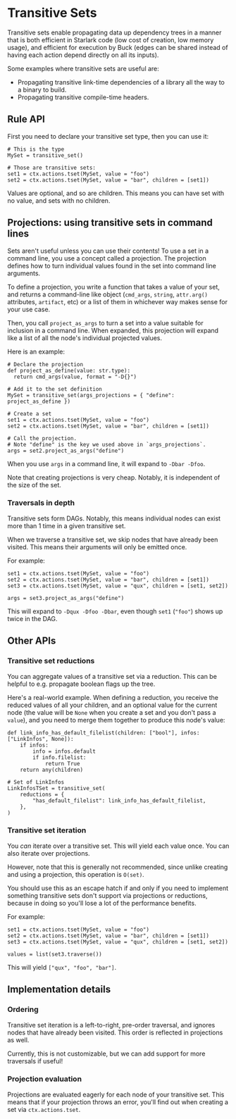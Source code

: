 # Transitive Sets

Transitive sets enable propagating data up dependency trees in a manner that is
both efficient in Starlark code (low cost of creation, low memory usage), and
efficient for execution by Buck (edges can be shared instead of having each
action depend directly on all its inputs).

Some examples where transitive sets are useful are:

- Propagating transitive link-time dependencies of a library all the way to a
  binary to build.
- Propagating transitive compile-time headers.

## Rule API

First you need to declare your transitive set type, then you can use it:

```starlark
# This is the type
MySet = transitive_set()

# Those are transitive sets:
set1 = ctx.actions.tset(MySet, value = "foo")
set2 = ctx.actions.tset(MySet, value = "bar", children = [set1])
```

Values are optional, and so are children. This means you can have set with no
value, and sets with no children.

## Projections: using transitive sets in command lines

Sets aren't useful unless you can use their contents! To use a set in a command
line, you use a concept called a projection. The projection defines how to turn
individual values found in the set into command line arguments.

To define a projection, you write a function that takes a value
of your set, and returns a command-line like object (`cmd_args`, `string`,
`attr.arg()` attributes, `artifact`, etc) or a list of them in whichever way
makes sense for your use case.

Then, you call `project_as_args` to turn a set into a value suitable for
inclusion in a command line. When expanded, this projection will expand like
a list of all the node's individual projected values.

Here is an example:

```starlark
# Declare the projection
def project_as_define(value: str.type):
  return cmd_args(value, format = "-D{}")

# Add it to the set definition
MySet = transitive_set(args_projections = { "define": project_as_define })

# Create a set
set1 = ctx.actions.tset(MySet, value = "foo")
set2 = ctx.actions.tset(MySet, value = "bar", children = [set1])

# Call the projection.
# Note "define" is the key we used above in `args_projections`.
args = set2.project_as_args("define")
```

When you use `args` in a command line, it will expand to `-Dbar -Dfoo`.

Note that creating projections is very cheap. Notably, it is independent of the
size of the set.

### Traversals in depth

Transitive sets form DAGs. Notably, this means individual nodes can exist more
than 1 time in a given transitive set.

When we traverse a transitive set, we skip nodes that have already been
visited. This means their arguments will only be emitted once.

For example:

```starlark
set1 = ctx.actions.tset(MySet, value = "foo")
set2 = ctx.actions.tset(MySet, value = "bar", children = [set1])
set3 = ctx.actions.tset(MySet, value = "qux", children = [set1, set2])

args = set3.project_as_args("define")
```

This will expand to `-Dqux -Dfoo -Dbar`, even though `set1` (`"foo"`) shows up
twice in the DAG.

## Other APIs

### Transitive set reductions

You can aggregate values of a transitive set via a reduction. This can be
helpful to e.g. propagate boolean flags up the tree.

Here's a real-world example. When defining a reduction, you receive the reduced
values of all your children, and an optional value for the current node (the
value will be `None` when you create a set and you don't pass a `value`), and
you need to merge them together to produce this node's value:

```starlark
def link_info_has_default_filelist(children: ["bool"], infos: ["LinkInfos", None]):
    if infos:
        info = infos.default
        if info.filelist:
            return True
    return any(children)

# Set of LinkInfos
LinkInfosTSet = transitive_set(
    reductions = {
        "has_default_filelist": link_info_has_default_filelist,
    },
)
```

### Transitive set iteration

You *can* iterate over a transitive set. This will yield each value once. You
can also iterate over projections.

However, note that this is generally not recommended, since unlike creating and
using a projection, this operation is `O(set)`.

You should use this as an escape hatch if and only if you need to implement
something transitive sets don't support via projections or reductions, because
in doing so you'll lose a lot of the performance benefits.

For example:

```starlark
set1 = ctx.actions.tset(MySet, value = "foo")
set2 = ctx.actions.tset(MySet, value = "bar", children = [set1])
set3 = ctx.actions.tset(MySet, value = "qux", children = [set1, set2])

values = list(set3.traverse())
```

This will yield `["qux", "foo", "bar"]`.

## Implementation details

### Ordering

Transitive set iteration is a left-to-right, pre-order traversal, and ignores
nodes that have already been visited. This order is reflected in projections as
well.

Currently, this is not customizable, but we can add support for more traversals
if useful!

### Projection evaluation

Projections are evaluated eagerly for each node of your transitive set. This
means that if your projection throws an error, you'll find out when creating a
set via `ctx.actions.tset`.
